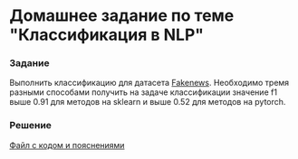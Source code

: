 # Домашнее задание по теме "Классификация в NLP"

### Задание
Выполнить классификацию для датасета [Fakenews](Projects/08_Natural_language_processing/02_Classification_in_NLP/constraint_train.csv). Необходимо тремя разными способами получить на задаче классификации значение f1 выше 0.91 для методов на sklearn и выше 0.52 для методов на pytorch.

### Решение
[Файл с кодом и пояснениями](/Projects/08_Natural_language_processing/02_Classification_in_NLP/Solution.ipynb)

